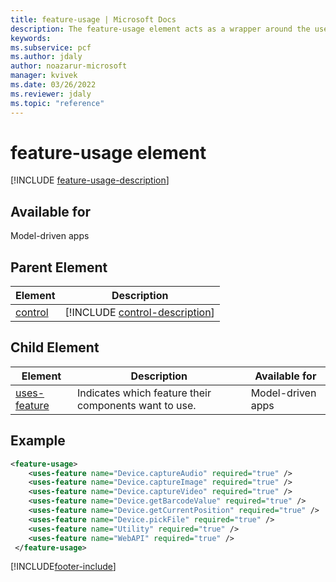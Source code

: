 ```yaml
---
title: feature-usage | Microsoft Docs
description: The feature-usage element acts as a wrapper around the uses-feature elements, which themselves allow developers to declare which features their component wants to use.
keywords:
ms.subservice: pcf
ms.author: jdaly
author: noazarur-microsoft
manager: kvivek
ms.date: 03/26/2022
ms.reviewer: jdaly
ms.topic: "reference"
---
```


# feature-usage element

[!INCLUDE [feature-usage-description](includes/feature-usage-description.md)]

## Available for

Model-driven apps

## Parent Element

|Element|Description|
|--|--|
|[control](control.md)|[!INCLUDE [control-description](includes/control-description.md)]|

## Child Element

|Element|Description|Available for|
|--|--|-----|
|[uses-feature](uses-feature.md)|Indicates which feature their components want to use.|Model-driven apps|


## Example

```XML
<feature-usage>
    <uses-feature name="Device.captureAudio" required="true" />
    <uses-feature name="Device.captureImage" required="true" />
    <uses-feature name="Device.captureVideo" required="true" />
    <uses-feature name="Device.getBarcodeValue" required="true" />
    <uses-feature name="Device.getCurrentPosition" required="true" />
    <uses-feature name="Device.pickFile" required="true" />
    <uses-feature name="Utility" required="true" />
    <uses-feature name="WebAPI" required="true" />
 </feature-usage>
```


[!INCLUDE[footer-include](../../../includes/footer-banner.md)]